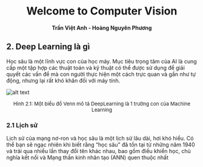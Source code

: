 # <center> Welcome to Computer Vision</center>
 **<center>Trần Việt Anh - Hoàng Nguyên Phương</center>** 

## 2. Deep Learning là gì

Học sâu là một lĩnh vực con của học máy. Mục tiêu trọng tâm của AI là cung cấp một tập hợp các thuật toán và kỹ thuật có thể được sử dụng để giải quyết các vấn đề mà con người thực hiện một cách trực quan và gần như tự động, nhưng lại rất khó khăn đối với máy tính.

![alt text](https://miro.medium.com/max/1400/1*hEB2c8gKxgjJtDBU_yrdPA.png "Hình 2.1: Một biểu đồ Venn mô tả học sâu như một trường con của máy học")
<center><font size="-1">Hình 2.1: Một biểu đồ Venn mô tả DeepLearning là 1 trường con của Machine Learning</font></center>

### 2.1 Lịch sử

Lịch sử của mạng nơ-ron và học sâu là một lịch sử lâu dài, hơi khó hiểu. Có thể bạn sẽ ngạc nhiên khi biết rằng “học sâu” đã tồn tại từ những năm 1940 và trải qua nhiều lần thay đổi tên khác nhau, bao gồm điều khiển học, chủ nghĩa kết nối và Mạng thần kinh nhân tạo (ANN) quen thuộc nhất
